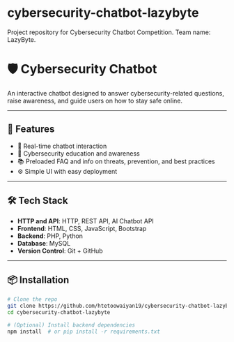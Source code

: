 # cybersecurity-chatbot-lazybyte
Project repository for Cybersecurity Chatbot Competition. Team name: LazyByte.

# 🛡️ Cybersecurity Chatbot

An interactive chatbot designed to answer cybersecurity-related questions, raise awareness, and guide users on how to stay safe online.

---

## 🚀 Features

- 💬 Real-time chatbot interaction
- 🔐 Cybersecurity education and awareness
- 📚 Preloaded FAQ and info on threats, prevention, and best practices
- ⚙️ Simple UI with easy deployment

---

## 🛠️ Tech Stack

- **HTTP and API**: HTTP, REST API, AI Chatbot API
- **Frontend**: HTML, CSS, JavaScript, Bootstrap
- **Backend**: PHP, Python
- **Database**: MySQL
- **Version Control**: Git + GitHub

---

## 📦 Installation

```bash
# Clone the repo
git clone https://github.com/htetoowaiyan19/cybersecurity-chatbot-lazybyte.git
cd cybersecurity-chatbot-lazybyte

# (Optional) Install backend dependencies
npm install  # or pip install -r requirements.txt
